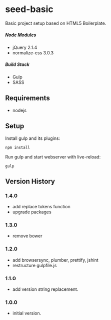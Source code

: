 # seed-basic

Basic project setup based on HTML5 Boilerplate.

##### Node Modules
* jQuery 2.1.4
* normalize-css 3.0.3

##### Build Stack
* Gulp
* SASS

## Requirements
* nodejs

## Setup

Install gulp and its plugins:
```
npm install
```

Run gulp and start webserver with live-reload:
```
gulp
```

## Version History

### 1.4.0
* add replace tokens function
* upgrade packages

### 1.3.0
* remove bower

### 1.2.0
* add browsersync, plumber, prettify, jshint
* restructure gulpfile.js

### 1.1.0
* add version string replacement.

### 1.0.0
* initial version.